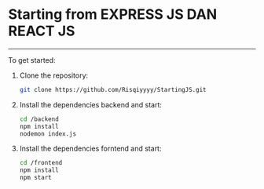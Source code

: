 #  Starting from EXPRESS JS DAN REACT JS

---

To get started:

1. Clone the repository:

   ```bash
   git clone https://github.com/Risqiyyyy/StartingJS.git
   ```

2. Install the dependencies backend and start:

   ```bash
   cd /backend
   npm install
   nodemon index.js
   ```
3. Install the dependencies forntend and start:

   ```bash
   cd /frontend
   npm install
   npm start
   ```
